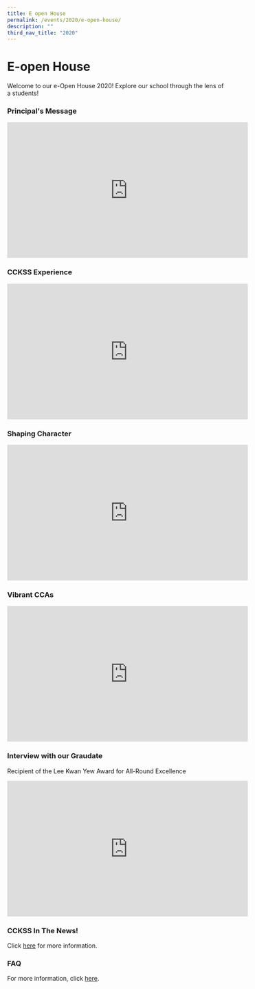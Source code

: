 ```yaml
---
title: E open House
permalink: /events/2020/e-open-house/
description: ""
third_nav_title: "2020"
---
```

# **E-open House**

Welcome to our e-Open House 2020! Explore our school through the lens of a students!

### Principal's Message

<iframe width="560" height="315" src="https://www.youtube.com/embed/4JTh2mYE-IQ" title="YouTube video player" frameborder="0" allow="accelerometer; autoplay; clipboard-write; encrypted-media; gyroscope; picture-in-picture" allowfullscreen></iframe>

### CCKSS Experience 

<iframe width="560" height="315" src="https://www.youtube.com/embed/12RwL20NImI" title="YouTube video player" frameborder="0" allow="accelerometer; autoplay; clipboard-write; encrypted-media; gyroscope; picture-in-picture" allowfullscreen></iframe>

### Shaping Character

<iframe width="560" height="315" src="https://www.youtube.com/embed/EJyqhrOqrRE" title="YouTube video player" frameborder="0" allow="accelerometer; autoplay; clipboard-write; encrypted-media; gyroscope; picture-in-picture" allowfullscreen></iframe>


### Vibrant CCAs

<iframe width="560" height="315" src="https://www.youtube.com/embed/4A8HmHvgSxQ" title="YouTube video player" frameborder="0" allow="accelerometer; autoplay; clipboard-write; encrypted-media; gyroscope; picture-in-picture" allowfullscreen></iframe>

### Interview with our Graudate

Recipient of the Lee Kwan Yew Award for All-Round Excellence 

<iframe width="560" height="315" src="https://www.youtube.com/embed/6XfazMH5yo4" title="YouTube video player" frameborder="0" allow="accelerometer; autoplay; clipboard-write; encrypted-media; gyroscope; picture-in-picture" allowfullscreen></iframe>


### CCKSS In The News! 

Click [here](https://staging.du7l9z039t2jh.amplifyapp.com/about-us/school-achievements/in-the-news/) for more information.

### FAQ

For more information, click [here](/events/2020/faqs-for-e-open-house/).